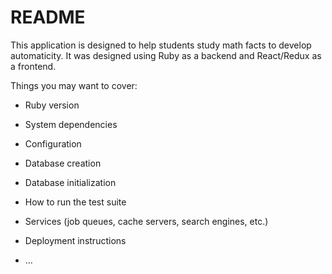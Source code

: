 # README

This application is designed to help students study math facts to develop automaticity. It was designed using Ruby as a backend and React/Redux as a frontend.



Things you may want to cover:

* Ruby version

* System dependencies

* Configuration

* Database creation

* Database initialization

* How to run the test suite

* Services (job queues, cache servers, search engines, etc.)

* Deployment instructions

* ...
